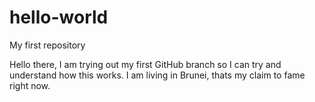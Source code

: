 # hello-world
My first repository

Hello there, I am trying out my first GitHub branch so I can try and understand how this works. 
I am living in Brunei, thats my claim to fame right now.
